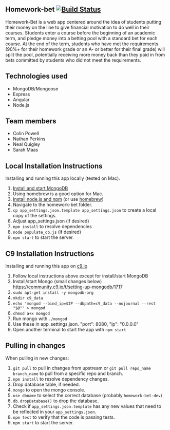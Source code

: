 ## Homework-bet [![Build Status](https://travis-ci.org/homework-bet/homework-bet.svg?branch=master)](https://travis-ci.org/homework-bet/homework-bet)

Homework-Bet is a web app centered around the idea of students putting their money on the line to give financial motivation to do well in their courses. Students enter a course before the beginning of an academic term, and pledge money into a betting pool with a standard bet for each course. At the end of the term, students who have met the requirements (90%+ for their homework grade or an A- or better for their  final grade) will split the pool, potentially receiving more money back than they paid in from bets committed by students who did not meet the requirements.

## Technologies used

* MongoDB/Mongoose
* Express
* Angular
* Node.js

## Team members

* Colin Powell
* Nathan Perkins
* Neal Quigley
* Sarah Maas

## Local Installation Instructions

Installing and running this app locally (tested on Mac).

1. [Install and start MongoDB](https://docs.mongodb.com/manual/installation/)
  1. Using homebrew is a good option for Mac.
1. [Install node.js and npm](https://nodejs.org/en/download/) (or use [homebrew](https://changelog.com/posts/install-node-js-with-homebrew-on-os-x))
1. Navigate to the homework-bet folder.
1. `cp app_settings.json.template app_settings.json` to create a local copy of the settings.
1. Adjust app_settings.json (if desired)
1. `npm install` to resolve dependencies
1. `node populate_db.js` (if desired)
1. `npm start` to start the server.


## C9 Installation Instructions

Installing and running this app on [c9.io](https://c9.io/)
1. Follow local instructions above except for install/start MongoDB
1. Install/start Mongo (small changes below) https://community.c9.io/t/setting-up-mongodb/1717
  1. `sudo apt-get install -y mongodb-org`
  1. `mkdir c9_data`
  1.  `echo 'mongod --bind_ip=$IP --dbpath=c9_data --nojournal --rest "$@"' > mongod`
  1. `chmod a+x mongod`
  1.  Run mongo with `./mongod`
1. Use these in app_settings.json.
    "port":    8080,
    "ip": "0.0.0.0"
1. Open another terminal to start the app with `npm start`

## Pulling in changes

When pulling in new changes:

1. `git pull` to pull in changes from upstream or `git pull repo_name branch_name` to pull from a specific repo and branch.
1. `npm install` to resolve dependency changes.
1. Drop database table, if needed.
  1. `mongo` to open the mongo console.
  1. `use dbname` to select the correct database (probably `homework-bet-dev`)
  1. `db.dropDatabase()` to drop the database.
1. Check if `app_settings.json.template` has any new values that need to be reflected in your `app_settings.json`.
1. `npm test` to verify that the code is passing tests.
1. `npm start` to start the server.
